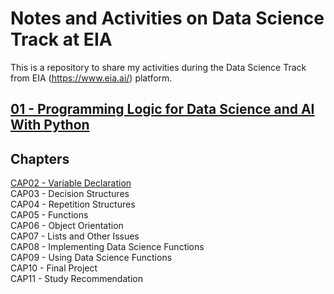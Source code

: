 # Notes and Activities on Data Science Track at EIA
This is a repository to share my activities during the Data Science Track from EIA (https://www.eia.ai/) platform.

## <a href="[01 - Programming Logic for Data Science and AI With Python](https://github.com/lincolntneves/course-eia-data-science-track/tree/main/01%20-%20Programming%20Logic%20for%20Data%20Science%20and%20AI%20With%20Python)">01 - Programming Logic for Data Science and AI With Python</a>
## Chapters
<a href="https://github.com/lincolntneves/course-eia-data-science-track/tree/main/01%20-%20Programming%20Logic%20for%20Data%20Science%20and%20AI%20With%20Python/CAP02%20-%20Variable%20Declaration">CAP02 - Variable Declaration</a> <br/>
CAP03 - Decision Structures<br/>
CAP04 - Repetition Structures<br/>
CAP05 - Functions<br/>
CAP06 - Object Orientation<br/>
CAP07 - Lists and Other Issues<br/>
CAP08 - Implementing Data Science Functions<br/>
CAP09 - Using Data Science Functions<br/>
CAP10 - Final Project<br/>
CAP11 - Study Recommendation<br/>

